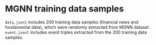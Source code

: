 # MGNN training data samples

`data.jsonl` includes 200 training data samples (financial news and fundamental data), which were randomly extracted from MGNN dataset .
</br>
`event.jsonl` includes event triples extracted from the 200 training data samples.
